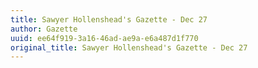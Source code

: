 ```yaml
---
title: Sawyer Hollenshead's Gazette - Dec 27
author: Gazette
uuid: ee64f919-3a16-46ad-ae9a-e6a487d1f770
original_title: Sawyer Hollenshead's Gazette - Dec 27
---
```



